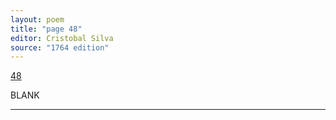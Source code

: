 ```yaml
---
layout: poem
title: "page 48"
editor: Cristobal Silva
source: "1764 edition"
---
```



[48]()

BLANK

---
